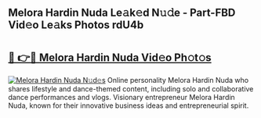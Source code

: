 ## Melora Hardin Nuda Le𝚊k𝚎d N𝚞𝚍e - Part-FBD Vid𝚎o Le𝚊ks Photos rdU4b

# <h2><a href="http://fbf0at.evod.top/?m=Melora+Hardin+Nuda">🔗 👉🔴 Melora Hardin Nuda Vid𝚎o Ph𝚘t𝚘s</a></h2>

[![Melora Hardin Nuda N𝚞d𝚎s](https://i.imgur.com/8V9OHl7.gif)](http://fbf0at.evod.top/?m=Melora+Hardin+Nuda)
Online personality Melora Hardin Nuda who shares lifestyle and dance-themed content, including solo and collaborative dance performances and vlogs. Visionary entrepreneur Melora Hardin Nuda, known for their innovative business ideas and entrepreneurial spirit. 
